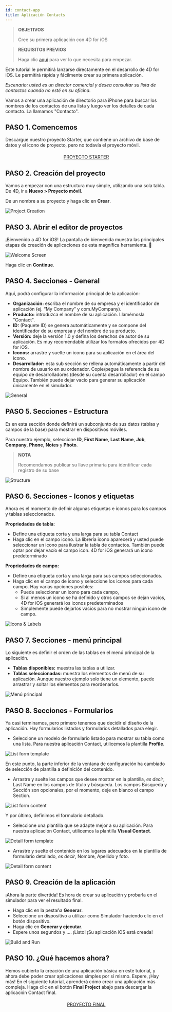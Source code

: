 ```yaml
---
id: contact-app
title: Aplicación Contacts
---
```


> **OBJETIVOS**
> 
> Cree su primera aplicación con 4D for iOS

> **REQUISITOS PREVIOS**
> 
> Haga clic [aquí](prerequisites.html) para ver lo que necesita para empezar.

Este tutorial le permitirá lanzarse directamente en el desarrollo de 4D for iOS. Le permitirá rápida y fácilmente crear su primera aplicación.

*Escenario: usted es un director comercial y desea consultar su lista de contactos cuando no esté en su oficina.*

Vamos a crear una aplicación de directorio para iPhone para buscar los nombres de los contactos de una lista y luego ver los detalles de cada contacto. La llamamos "Contacto".

## PASO 1. Comencemos
Descargue nuestro proyecto Starter, que contiene un archivo de base de datos y el icono de proyecto, pero no todavía el proyecto móvil.

<div markdown="1" style="text-align: center; margin-top: 20px">

<a class="button"
href="https://github.com/4d-for-ios/tutorial-ContactApp/archive/acbb699c3c9d9edd3a8bbb715e87c17140b7e15f.zip">PROYECTO STARTER</a>
</div>

## PASO 2. Creación del proyecto

Vamos a empezar con una estructura muy simple, utilizando una sola tabla. De 4D, ir a **Nuevo > Proyecto móvil**.

De un nombre a su proyecto y haga clic en **Crear**.

![Project Creation](assets/en/contact-app/Project-creation-4D-for-iOS.png)

## PASO 3. Abrir el editor de proyectos

¡Bienvenido a 4D for iOS! La pantalla de bienvenida muestra las principales etapas de creación de aplicaciones de esta magnífica herramienta. 🙂

![Welcome Screen](assets/en/contact-app/Welcome-Screen-4D-for-iOS.png)

Haga clic en **Continue**.

## PASO 4. Secciones - General

Aquí, podrá configurar la información principal de la aplicación:

* **Organización:** escriba el nombre de su empresa y el identificador de aplicación (ej. “My Company” y com.MyCompany).
* **Producto:** introduzca el nombre de su aplicación. Llamémosla "Contact".
* **ID:** (Paquete ID) se genera automáticamente y se compone del identificador de su empresa y del nombre de su producto.
* **Versión:** deje la versión 1.0 y defina los derechos de autor de su aplicación. Es muy recomendable utilizar los formatos ofrecidos por 4D for iOS.
* **Iconos:** arrastre y suelte un icono para su aplicación en el área del icono.
* **Desarrollador:** esta sub sección se rellena automáticamente a partir del nombre de usuario en su ordenador. Copie/pegue la referencia de su equipo de desarrolladores (desde su cuenta desarrollador) en el campo Equipo. También puede dejar vacío para generar su aplicación únicamente en el simulador.

![General](assets/en/contact-app/Contact-app-general-section-4D-for-iOS.png)

## PASO 5. Secciones - Estructura

Es en esta sección donde definirá un subconjunto de sus datos (tablas y campos de la base) para mostrar en dispositivos móviles.

Para nuestro ejemplo, seleccione **ID**, **First Name**, **Last Name**, **Job**, **Company**, **Phone**, **Notes** y **Photo**.

> **NOTA**
> 
> Recomendamos publicar su llave primaria para identificar cada registro de su base

![Structure](assets/en/contact-app/Contact-app-structure-section-4D-for-iOS.png)

## PASO 6. Secciones - Iconos y etiquetas

Ahora es el momento de definir algunas etiquetas e iconos para los campos y tablas seleccionados.

**Propriedades de tabla:**

* Define una etiqueta corta y una larga para su tabla Contact
* Haga clic en el campo icono. La librería icono aparecerá y usted puede seleccionar un icono para ilustrar la tabla de contactos. También puede optar por dejar vacío el campo icon. 4D for iOS generará un icono predeterminado

**Propriedades de campo:**

* Define una etiqueta corta y una larga para sus campos seleccionados.
* Haga clic en el campo de icono y seleccione los iconos para cada campo. Hay varias opciones posibles:
    * Puede seleccionar un icono para cada campo,
    * Si al menos un icono se ha definido y otros campos se dejan vacíos, 4D for iOS generará los iconos predeterminados
    * Simplemente puede dejarlos vacíos para no mostrar ningún icono de campo.

![Icons & Labels](assets/en/contact-app/Contact-app-icons-labels-section-4D-for-iOS.png)

## PASO 7. Secciones - menú principal

Lo siguiente es definir el orden de las tablas en el menú principal de la aplicación.

* **Tablas disponibles:** muestra las tablas a utilizar.
* **Tablas seleccionadas:** muestra los elementos de menú de su aplicación. Aunque nuestro ejemplo solo tiene un elemento, puede arrastrar y soltar los elementos para reordenarlos.

![Menú principal](assets/en/contact-app/Contact-app-main-menu-section-4D-for-iOS.png)

## PASO 8. Secciones - Formularios

Ya casi terminamos, pero primero tenemos que decidir el diseño de la aplicación. Hay formularios listados y formularios detallados para elegir.

* Seleccione un modelo de formulario listado para mostrar su tabla como una lista. Para nuestra aplicación Contact, utilicemos la plantilla **Profile**.

![List form template](assets/en/contact-app/ListformTemplate-form-section-4D-for-iOS.png)

En este punto, la parte inferior de la ventana de configuración ha cambiado de selección de plantilla a definición del contenido.

* Arrastre y suelte los campos que desee mostrar en la plantilla, <i>es decir</i>, Last Name en los campos de título y búsqueda. Los campos Búsqueda y Sección son opcionales, por el momento, deje en blanco el campo Section.

![List form content](assets/en/contact-app/ListformContent-form-section-4D-for-iOS.png)

Y por último, definimos el formulario detallado.

* Seleccione una plantilla que se adapte mejor a su aplicación. Para nuestra aplicación Contact, utilicemos la plantilla **Visual Contact**.

![Detail form template](assets/en/contact-app/DetailformTemplate-form-section-4D-for-iOS.png)


* Arrastre y suelte el contenido en los lugares adecuados en la plantilla de formulario detallado, <i>es decir</i>, Nombre, Apellido y foto.

![Detail form content](assets/en/contact-app/DetailformContent-form-section-4D-for-iOS.png)

## PASO 9. Creación de la aplicación

¡Ahora la parte divertida! Es hora de crear su aplicación y probarla en el simulador para ver el resultado final.

* Haga clic en la pestaña **Generar**.
* Seleccione un dispositivo a utilizar como Simulador haciendo clic en el botón dispositivo.
* Haga clic en  **Generar y ejecutar**.
* Espere unos segundos y …. ¡Listo! ¡Su aplicación iOS está creada!

![Build and Run](assets/en/contact-app/Build-the-app-simulator.png)

## PASO 10. ¿Qué hacemos ahora?

Hemos cubierto la creación de una aplicación básica en este tutorial, y ahora debe poder crear aplicaciones simples por sí mismo. Espere, ¡Hay más! En el siguiente tutorial, aprenderá cómo crear una aplicación más compleja. Haga clic en el botón **Final Project** abajo para descargar la aplicación Contact final.

<div markdown="1" style="text-align: center; margin-top: 20px; margin-bottom: 20px">
<a class="button"
href="https://github.com/4d-for-ios/tutorial-ContactApp/releases/latest/download/tutorial-ContactApp.zip">PROYECTO FINAL</a>
</div>
